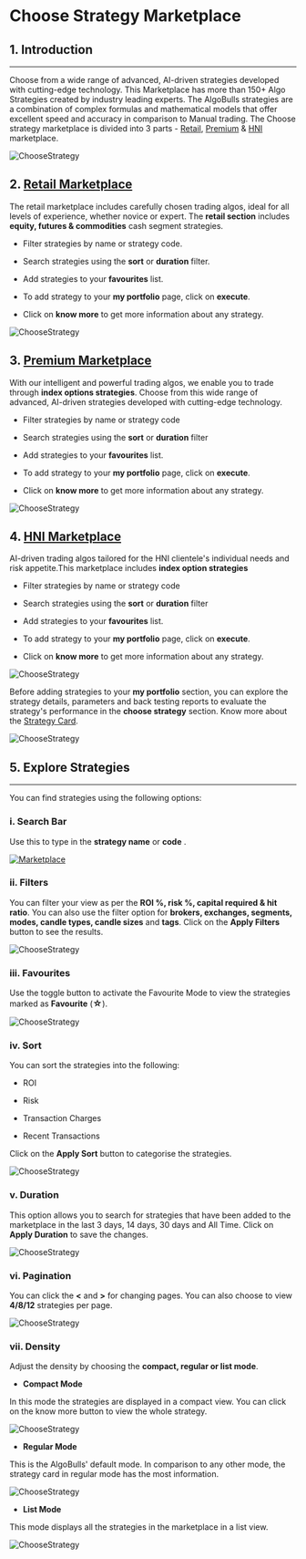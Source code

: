 # Choose Strategy Marketplace

## 1. Introduction
---

Choose from a wide range of advanced, AI-driven strategies developed with cutting-edge technology.
This Marketplace has more than 150+ Algo Strategies created by industry leading experts. The AlgoBulls strategies are a combination of complex formulas and mathematical models that offer excellent speed and accuracy in comparison to Manual trading. 
The Choose strategy marketplace is divided into 3 parts - [Retail](https://app.algobulls.com/marketplace/category/retail), [Premium](https://app.algobulls.com/marketplace/category/premium) & [HNI](https://app.algobulls.com/marketplace/category/hni) marketplace.


![ChooseStrategy](imgs/cs1.png)

## 2. [Retail Marketplace](https://app.algobulls.com/marketplace/category/retail) 
The retail marketplace includes carefully chosen trading algos, ideal for all levels of experience, whether novice or expert. The **retail section** includes **equity, futures & commodities** cash segment strategies. 

* Filter strategies by name or strategy code. 

* Search strategies using the **sort** or **duration** filter. 

* Add strategies to your **favourites** list.

* To add strategy to your **my portfolio** page, click on **execute**.

* Click on **know more** to get more information about any strategy.

![ChooseStrategy](imgs/retail_marketplace.png)

## 3. [Premium Marketplace](https://app.algobulls.com/marketplace/category/premium)  
With our intelligent and powerful trading algos, we enable you to trade through **index options strategies**. Choose from this wide range of advanced, AI-driven strategies developed with cutting-edge technology. 

* Filter strategies by name or strategy code 

* Search strategies using the **sort** or **duration** filter 

* Add strategies to your **favourites** list.

* To add strategy to your **my portfolio** page, click on **execute**.

* Click on **know more** to get more information about any strategy.

![ChooseStrategy](imgs/premium_marketplace.png)

## 4. [HNI Marketplace](https://app.algobulls.com/marketplace/category/hni) 
AI-driven trading algos tailored for the HNI clientele's individual needs and risk appetite.This marketplace includes **index option strategies** 

* Filter strategies by name or strategy code 

* Search strategies using the **sort** or **duration** filter 

* Add strategies to your **favourites** list.

* To add strategy to your **my portfolio** page, click on **execute**.

* Click on **know more** to get more information about any strategy.

![ChooseStrategy](imgs/hni_marketplace.png)

Before adding strategies to your **my portfolio** section, you can explore the strategy details, parameters and back testing reports to evaluate the strategy's performance in the **choose strategy** section. Know more about the [Strategy Card](strategy-card.md).

![ChooseStrategy](imgs/cs2.png)

## 5. Explore Strategies
---
You can find strategies using the following options: 

### i. Search Bar

Use this to type in the **strategy name** or **code** .

[ ![Marketplace](imgs/cs3.png "Click to Enlarge or Ctrl+Click to open in a new Tab") ](imgs/cs3.png)

### ii. Filters

You can filter your view as per the **ROI %, risk %, capital required & hit ratio**. You can also use the filter option for **brokers, exchanges, segments, modes, candle types, candle sizes** and **tags**. Click on the **Apply Filters** button to see the results.

![ChooseStrategy](imgs/cs4.png)

### iii. Favourites

Use the toggle button to activate the Favourite Mode to view the strategies marked as **Favourite** (<font size=3>**☆**</font>).

![ChooseStrategy](imgs/cs5.png)

### iv. Sort

You can sort the strategies into the following:

* ROI

* Risk 

* Transaction Charges 

* Recent Transactions 

Click on the **Apply Sort** button to categorise the strategies. 

![ChooseStrategy](imgs/cs6.png)

### v. Duration

This option allows you to search for strategies that have been added to the marketplace in the last 3 days, 14 days, 30 days and All Time. Click on **Apply Duration** to save the changes. 

![ChooseStrategy](imgs/cs7.png)

### vi. Pagination

You can click the **<** and **>** for changing pages. You can also choose to view **4/8/12** strategies per page.

![ChooseStrategy](imgs/cs8.png)

### vii. Density

Adjust the density by choosing the **compact, regular or list mode**.

* **Compact Mode**

In this mode the strategies are displayed in a compact view. You can click on the know more button to view the whole strategy.

![ChooseStrategy](imgs/compact_mode.png)

* **Regular Mode** 

This is the AlgoBulls' default mode. In comparison to any other mode, the strategy card in regular mode has the most information.

![ChooseStrategy](imgs/regular_mode.png)

* **List Mode**

This mode displays all the strategies in the marketplace in a list view.

![ChooseStrategy](imgs/list_mode.png)